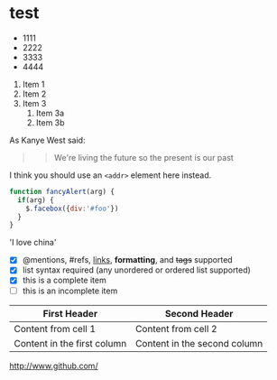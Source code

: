 # test
* 1111
* 2222
* 3333
* 4444
1. Item 1
1. Item 2
1. Item 3
   1. Item 3a
   1. Item 3b
   
As Kanye West said:

>> We're living the future so
   >> the present is our past
   
I think you should use an
`<addr>` element here instead.

```javascript
function fancyAlert(arg) {
  if(arg) {
    $.facebox({div:'#foo'})
  }
}
```

'I love china'

- [x] @mentions, #refs, [links](), **formatting**, and <del>tags</del> supported
- [x] list syntax required (any unordered or ordered list supported)
- [x] this is a complete item
- [ ] this is an incomplete item

First Header | Second Header
------------ | -------------
Content from cell 1 | Content from cell 2
Content in the first column | Content in the second column

http://www.github.com/
